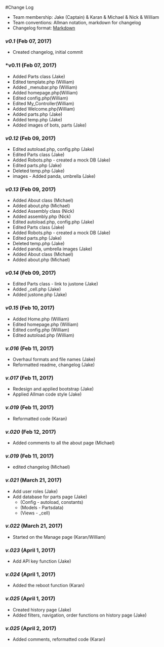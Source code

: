 #Change Log

- Team membership:  Jake (Captain) & Karan & Michael & Nick & William
- Team conventions: Allman notation, markdown for changelog  
- Changelog format: [Markdown](https://github.com/adam-p/markdown-here/wiki/Markdown-Cheatsheet) 

### *v0.1* (Feb 07, 2017)
- Created changelog, initial commit

### *v0.11 (Feb 07, 2017)
- Added Parts class (Jake)
- Edited template.php (William)
- Added _menubar.php (William)
- Added homepage.php(William)
- Edited config.php(William)
- Edited My_Controller(William)
- Added Welcome.php(William)
- Added parts.php (Jake)
- Added temp.php (Jake)
- Added images of bots, parts (Jake)

### *v0.12* (Feb 09, 2017)
- Edited autoload.php, config.php (Jake)
- Edited Parts class (Jake)
- Added Robots.php - created a mock DB (Jake)
- Edited parts.php (Jake)
- Deleted temp.php (Jake)
- images - Added panda, umbrella (Jake)

### *v0.13* (Feb 09, 2017)
- Added About class (Michael)
- Added about.php (Michael)
- Added Assembly class (Nick)
- Added assembly.php (Nick)
- Edited autoload.php, config.php (Jake)
- Edited Parts class (Jake)
- Added Robots.php - created a mock DB (Jake)
- Edited parts.php (Jake)
- Deleted temp.php (Jake)
- Added panda, umbrella images (Jake)
- Added About class (Michael)
- Added about.php (Michael)

### *v0.14* (Feb 09, 2017)
- Edited Parts class - link to justone (Jake)
- Added _cell.php (Jake)
- Added justone.php (Jake)

### *v0.15* (Feb 10, 2017)
- Added Home.php (William)
- Edited homepage.php (William)
- Edited config.php (William)
- Edited autoload.php (William)

### *v.016* (Feb 11, 2017)
- Overhaul formats and file names (Jake)
- Reformatted readme, changelog (Jake)

### *v.017* (Feb 11, 2017)
- Redesign and applied bootstrap (Jake)
- Applied Allman code style (Jake)

### *v.019* (Feb 11, 2017)
- Reformatted code (Karan)

### *v.020* (Feb 12, 2017)
- Added comments to all the about page (Michael)

### *v.019* (Feb 11, 2017)
- edited changelog (Michael)

### *v.021* (March 21, 2017)
- Add user roles (Jake)
- Add database for parts page (Jake) 
  - (Config - autoload, constants)
  - (Models - Partsdata)
  - (Views - _cell)

### *v.022* (March 21, 2017)
- Started on the Manage page (Karan/William)

### *v.023* (April 1, 2017)
- Add API key function (Jake)

### *v.024* (April 1, 2017)
- Added the reboot function (Karan)

### *v.025* (April 1, 2017)
- Created history page (Jake)
- Added filters, navigation, order functions on history page (Jake)

### *v.025* (April 2, 2017)
- Added comments, reformatted code (Karan)